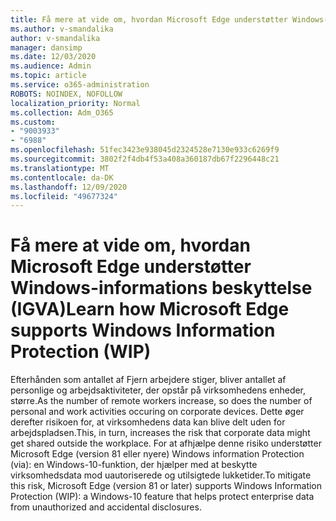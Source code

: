 ```yaml
---
title: Få mere at vide om, hvordan Microsoft Edge understøtter Windows-informations beskyttelse (IGVA)
ms.author: v-smandalika
author: v-smandalika
manager: dansimp
ms.date: 12/03/2020
ms.audience: Admin
ms.topic: article
ms.service: o365-administration
ROBOTS: NOINDEX, NOFOLLOW
localization_priority: Normal
ms.collection: Adm_O365
ms.custom:
- "9003933"
- "6988"
ms.openlocfilehash: 51fec3423e938045d2324528e7130e933c6269f9
ms.sourcegitcommit: 3802f2f4db4f53a408a360187db67f2296448c21
ms.translationtype: MT
ms.contentlocale: da-DK
ms.lasthandoff: 12/09/2020
ms.locfileid: "49677324"
---
```

# <a name="learn-how-microsoft-edge-supports-windows-information-protection-wip"></a><span data-ttu-id="71458-102">Få mere at vide om, hvordan Microsoft Edge understøtter Windows-informations beskyttelse (IGVA)</span><span class="sxs-lookup"><span data-stu-id="71458-102">Learn how Microsoft Edge supports Windows Information Protection (WIP)</span></span>

<span data-ttu-id="71458-103">Efterhånden som antallet af Fjern arbejdere stiger, bliver antallet af personlige og arbejdsaktiviteter, der opstår på virksomhedens enheder, større.</span><span class="sxs-lookup"><span data-stu-id="71458-103">As the number of remote workers increase, so does the number of personal and work activities occuring on corporate devices.</span></span> <span data-ttu-id="71458-104">Dette øger derefter risikoen for, at virksomhedens data kan blive delt uden for arbejdspladsen.</span><span class="sxs-lookup"><span data-stu-id="71458-104">This, in turn, increases the risk that corporate data might get shared outside the workplace.</span></span> <span data-ttu-id="71458-105">For at afhjælpe denne risiko understøtter Microsoft Edge (version 81 eller nyere) Windows information Protection (via): en Windows-10-funktion, der hjælper med at beskytte virksomhedsdata mod uautoriserede og utilsigtede lukketider.</span><span class="sxs-lookup"><span data-stu-id="71458-105">To mitigate this risk, Microsoft Edge (version 81 or later) supports Windows Information Protection (WIP): a Windows-10 feature that helps protect enterprise data from unauthorized and accidental disclosures.</span></span>
